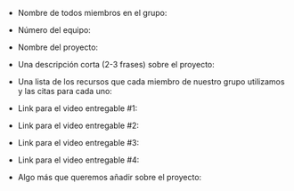 - Nombre de todos miembros en el grupo:

- Número del equipo:

- Nombre del proyecto:

- Una descripción corta (2-3 frases) sobre el proyecto:

- Una lista de los recursos que cada miembro de nuestro grupo utilizamos y las citas para cada uno:

- Link para el video entregable #1:

- Link para el video entregable #2:

- Link para el video entregable #3:

- Link para el video entregable #4:

- Algo más que queremos añadir sobre el proyecto:
